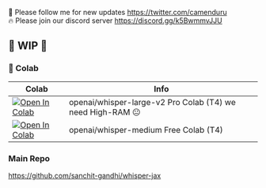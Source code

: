 🐣 Please follow me for new updates https://twitter.com/camenduru <br />
🔥 Please join our discord server https://discord.gg/k5BwmmvJJU

## 🚦 WIP 🚦

### 🦒 Colab

| Colab | Info
| --- | --- |
[![Open In Colab](https://colab.research.google.com/assets/colab-badge.svg)](https://colab.research.google.com/github/camenduru/whisper-jax-colab/blob/main/whisper_jax_large_colab.ipynb) | openai/whisper-large-v2 Pro Colab (T4) we need High-RAM 😐
[![Open In Colab](https://colab.research.google.com/assets/colab-badge.svg)](https://colab.research.google.com/github/camenduru/whisper-jax-colab/blob/main/whisper_jax_medium_colab.ipynb) | openai/whisper-medium Free Colab (T4)

### Main Repo
https://github.com/sanchit-gandhi/whisper-jax
